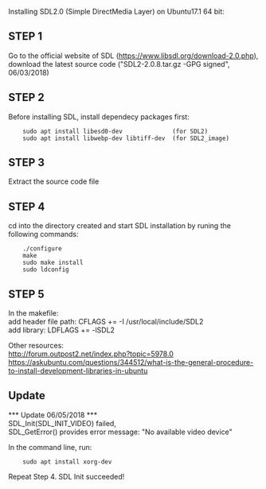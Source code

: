 Installing SDL2.0 (Simple DirectMedia Layer) on Ubuntu17.1 64 bit: 

STEP 1
-----
Go to the official website of SDL (https://www.libsdl.org/download-2.0.php), download the latest source code ("SDL2-2.0.8.tar.gz -GPG signed", 06/03/2018)  

STEP 2
------
Before installing SDL, install dependecy packages first: 
```shell
	sudo apt install libesd0-dev              (for SDL2)
	sudo apt install libwebp-dev libtiff-dev  (for SDL2_image)
```

STEP 3
------
Extract the source code file  


STEP 4
------
cd into the directory created and start SDL installation by runing the following commands: 
```shell
	./configure
	make
	sudo make install
	sudo ldconfig
```

STEP 5
------
In the makefile:    
	add header file path: CFLAGS += -I /usr/local/include/SDL2  
	add library:          LDFLAGS += -lSDL2    	  

Other resources:   
	http://forum.outpost2.net/index.php?topic=5978.0  
	https://askubuntu.com/questions/344512/what-is-the-general-procedure-to-install-development-libraries-in-ubuntu  


Update
------
*** Update 06/05/2018 ***   
SDL_Init(SDL_INIT_VIDEO) failed,    
SDL_GetError() provides error message: "No available video device"     

In the command line, run:
```shell
	sudo apt install xorg-dev
```

Repeat Step 4. SDL Init succeeded!	






